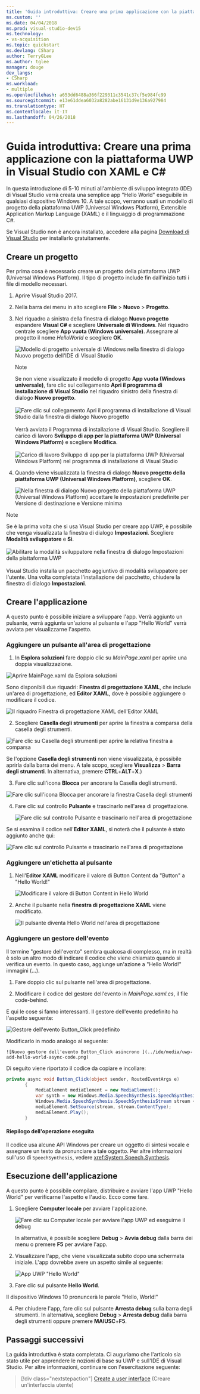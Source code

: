 ```yaml
---
title: 'Guida introduttiva: Creare una prima applicazione con la piattaforma UWP in Visual Studio con XAML e C# | Microsoft Docs'
ms.custom: ''
ms.date: 04/04/2018
ms.prod: visual-studio-dev15
ms.technology:
- vs-acquisition
ms.topic: quickstart
ms.devlang: CSharp
author: TerryGLee
ms.author: tglee
manager: douge
dev_langs:
- CSharp
ms.workload:
- multiple
ms.openlocfilehash: a653dd6488a366f229311c3541c37cf5e984fc99
ms.sourcegitcommit: e13e61ddea6032a8282abe16131d9e136a927984
ms.translationtype: HT
ms.contentlocale: it-IT
ms.lasthandoff: 04/26/2018
---
```

# <a name="quickstart-create-your-first-universal-windows-platform-application-in-visual-studio-with-xaml-and-c35"></a>Guida introduttiva: Creare una prima applicazione con la piattaforma UWP in Visual Studio con XAML e C&#35;

In questa introduzione di 5-10 minuti all'ambiente di sviluppo integrato (IDE) di Visual Studio verrà creata una semplice app "Hello World" eseguibile in qualsiasi dispositivo Windows 10. A tale scopo, verranno usati un modello di progetto della piattaforma UWP (Universal Windows Platform), Extensible Application Markup Language (XAML) e il linguaggio di programmazione C#.

Se Visual Studio non è ancora installato, accedere alla pagina [Download di Visual Studio](https://aka.ms/vsdownload?utm_source=mscom&utm_campaign=msdocs) per installarlo gratuitamente.

## <a name="create-a-project"></a>Creare un progetto

Per prima cosa è necessario creare un progetto della piattaforma UWP (Universal Windows Platform). Il tipo di progetto include fin dall'inizio tutti i file di modello necessari.

1. Aprire Visual Studio 2017.

2. Nella barra dei menu in alto scegliere **File** > **Nuovo** > **Progetto**.

3. Nel riquadro a sinistra della finestra di dialogo **Nuovo progetto** espandere **Visual C#** e scegliere **Universale di Windows**. Nel riquadro centrale scegliere **App vuota (Windows universale)**. Assegnare al progetto il nome *HelloWorld* e scegliere **OK**.

   ![Modello di progetto universale di Windows nella finestra di dialogo Nuovo progetto dell'IDE di Visual Studio](../ide/media/new-project-csharp-uwp-helloworld.png)

   > [!NOTE]
   > Se non viene visualizzato il modello di progetto **App vuota (Windows universale)**, fare clic sul collegamento **Apri il programma di installazione di Visual Studio** nel riquadro sinistro della finestra di dialogo **Nuovo progetto**.<br><br>![Fare clic sul collegamento Apri il programma di installazione di Visual Studio dalla finestra di dialogo Nuovo progetto](../ide/media/vb-open-visual-studio-installer-hello-world.png)<br><br>Verrà avviato il Programma di installazione di Visual Studio. Scegliere il carico di lavoro **Sviluppo di app per la piattaforma UWP (Universal Windows Platform)** e scegliere **Modifica**.<br><br>![Carico di lavoro Sviluppo di app per la piattaforma UWP (Universal Windows Platform) nel programma di installazione di Visual Studio](../ide/media/uwp-dev-workload.png)

4. Quando viene visualizzata la finestra di dialogo **Nuovo progetto della piattaforma UWP (Universal Windows Platform)**, scegliere **OK**.

   ![Nella finestra di dialogo Nuovo progetto della piattaforma UWP (Universal Windows Platform) accettare le impostazioni predefinite per Versione di destinazione e Versione minima](../ide/media/new-uwp-project-target-minver-dialog.png)

  > [!NOTE]
  > Se è la prima volta che si usa Visual Studio per creare app UWP, è possibile che venga visualizzata la finestra di dialogo **Impostazioni**. Scegliere **Modalità sviluppatore** e **Sì**.<br><br>
 ![Abilitare la modalità sviluppatore nella finestra di dialogo Impostazioni della piattaforma UWP](../ide/media/enable-developer-mode.png)<br><br>Visual Studio installa un pacchetto aggiuntivo di modalità sviluppatore per l'utente. Una volta completata l'installazione del pacchetto, chiudere la finestra di dialogo **Impostazioni**.

## <a name="create-the-application"></a>Creare l'applicazione

A questo punto è possibile iniziare a sviluppare l'app. Verrà aggiunto un pulsante, verrà aggiunta un'azione al pulsante e l'app "Hello World" verrà avviata per visualizzarne l'aspetto.

### <a name="add-a-button-to-the-design-canvas"></a>Aggiungere un pulsante all'area di progettazione

1. In **Esplora soluzioni** fare doppio clic su *MainPage.xaml* per aprire una doppia visualizzazione.

  ![Aprire MainPage.xaml da Esplora soluzioni ](../ide/media/uwp-solution-explorer-MainPage-xaml.png)

  Sono disponibili due riquadri: **Finestra di progettazione XAML**, che include un'area di progettazione, ed **Editor XAML**, dove è possibile aggiungere o modificare il codice.    

  ![Il riquadro Finestra di progettazione XAML dell'Editor XAML](../ide/media/uwp-xaml-editor.png)

2. Scegliere **Casella degli strumenti** per aprire la finestra a comparsa della casella degli strumenti.

  ![Fare clic su Casella degli strumenti per aprire la relativa finestra a comparsa](../ide/media/uwp-toolbox.png)

  Se l'opzione **Casella degli strumenti** non viene visualizzata, è possibile aprirla dalla barra dei menu. A tale scopo, scegliere **Visualizza** > **Barra degli strumenti**. In alternativa, premere **CTRL**+**ALT**+**X**.)

3. Fare clic sull'icona **Blocca** per ancorare la Casella degli strumenti.

  ![Fare clic sull'icona Blocca per ancorare la finestra Casella degli strumenti](../ide/media/uwp-toolbox-autohide.png)

4. Fare clic sul controllo **Pulsante** e trascinarlo nell'area di progettazione.

   ![Fare clic sul controllo Pulsante e trascinarlo nell'area di progettazione](../ide/media/uwp-toolbox-add-button-control.png)

  Se si esamina il codice nell'**Editor XAML**, si noterà che il pulsante è stato aggiunto anche qui:

  ![Fare clic sul controllo Pulsante e trascinarlo nell'area di progettazione](../ide/media/uwp-xaml-control-code-window.png)

### <a name="add-a-label-to-the-button"></a>Aggiungere un'etichetta al pulsante

1. Nell'**Editor XAML** modificare il valore di Button Content da "Button" a "Hello World!"

   ![Modificare il valore di Button Content in Hello World](../ide/media/uwp-change-button-text-in-xaml-code-window.png)

2. Anche il pulsante nella **finestra di progettazione XAML** viene modificato.

   ![Il pulsante diventa Hello World nell'area di progettazione](../ide/media/uwp-button-text-change-in-design-canvas.png)

### <a name="add-an-event-handler"></a>Aggiungere un gestore dell'evento

Il termine "gestore dell'evento" sembra qualcosa di complesso, ma in realtà è solo un altro modo di indicare il codice che viene chiamato quando si verifica un evento. In questo caso, aggiunge un'azione a "Hello World!" immagini (...).

1. Fare doppio clic sul pulsante nell'area di progettazione.

2. Modificare il codice del gestore dell'evento in *MainPage.xaml.cs*, il file code-behind.

 E qui le cose si fanno interessanti. Il gestore dell'evento predefinito ha l'aspetto seguente:

   ![Gestore dell'evento Button_Click predefinito ](../ide/media/uwp-button-click-code.png)

 Modificarlo in modo analogo al seguente:

    ![Nuovo gestore dell'evento Button_Click asincrono ](../ide/media/uwp-add-hello-world-async-code.png)

  Di seguito viene riportato il codice da copiare e incollare:

  ```C#
  private async void Button_Click(object sender, RoutedEventArgs e)
         {
             MediaElement mediaElement = new MediaElement();
             var synth = new Windows.Media.SpeechSynthesis.SpeechSynthesizer();
             Windows.Media.SpeechSynthesis.SpeechSynthesisStream stream = await synth.SynthesizeTextToStreamAsync("Hello, World!");
             mediaElement.SetSource(stream, stream.ContentType);
             mediaElement.Play();
         }
  ```

#### <a name="what-did-we-just-do"></a>Riepilogo dell'operazione eseguita

Il codice usa alcune API Windows per creare un oggetto di sintesi vocale e assegnare un testo da pronunciare a tale oggetto. Per altre informazioni sull'uso di `SpeechSynthesis`, vedere <xref:System.Speech.Synthesis>.

## <a name="run-the-application"></a>Esecuzione dell'applicazione

A questo punto è possibile compilare, distribuire e avviare l'app UWP "Hello World" per verificarne l'aspetto e l'audio. Ecco come fare.

1. Scegliere **Computer locale** per avviare l'applicazione.

   ![Fare clic su Computer locale per avviare l'app UWP ed eseguirne il debug](../ide/media/uwp-start-or-debug.png "Fare clic su Computer locale per avviare l'app UWP ed eseguirne il debug")

   In alternativa, è possibile scegliere **Debug** > **Avvia debug** dalla barra dei menu o premere **F5** per avviare l'app.

2. Visualizzare l'app, che viene visualizzata subito dopo una schermata iniziale. L'app dovrebbe avere un aspetto simile al seguente:

   ![App UWP "Hello World"](../ide/media/uwp-hello-world-app.png)

3. Fare clic sul pulsante **Hello World**.

 Il dispositivo Windows 10 pronuncerà le parole "Hello, World!"

4. Per chiudere l'app, fare clic sul pulsante **Arresta debug** sulla barra degli strumenti. In alternativa, scegliere **Debug** > **Arresta debug** dalla barra degli strumenti oppure premere **MAIUSC**+**F5**.

## <a name="next-steps"></a>Passaggi successivi

La guida introduttiva è stata completata. Ci auguriamo che l'articolo sia stato utile per apprendere le nozioni di base su UWP e sull'IDE di Visual Studio. Per altre informazioni, continuare con l'esercitazione seguente:

> [!div class="nextstepaction"]
> [Create a user interface](/windows/uwp/design/basics/xaml-basics-ui) (Creare un'interfaccia utente)
